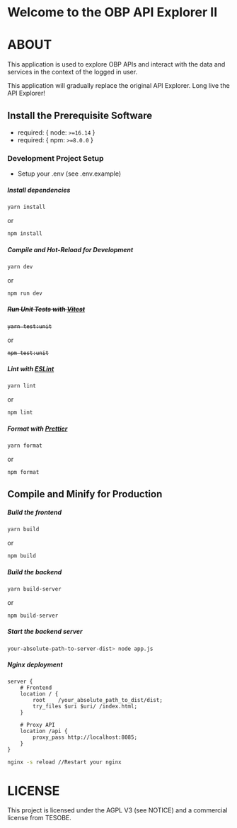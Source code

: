 Welcome to the OBP API Explorer II
=================================

# ABOUT

This application is used to explore OBP APIs and interact with the data and services in the context of the logged in user.

This application will gradually replace the original API Explorer. Long live the API Explorer!



## Install the Prerequisite Software
  * required: { node: `>=16.14` }
  * required: { npm: `>=8.0.0` }

### Development Project Setup

  * Setup your .env (see .env.example)

##### Install dependencies

```sh
yarn install
```
or
```sh
npm install
```

##### Compile and Hot-Reload for Development

```sh
yarn dev
```
or
```sh
npm run dev
```

##### ~~Run Unit Tests with [Vitest](https://vitest.dev/)~~

<strike>

```sh
yarn test:unit
```
</strike>

or
<strike>

```sh
npm test:unit
```
</strike>


##### Lint with [ESLint](https://eslint.org/)

```sh
yarn lint
```
or
```sh
npm lint
```

##### Format with [Prettier](https://prettier.io/)

```sh
yarn format
```
or
```sh
npm format
```

## Compile and Minify for Production

##### Build the frontend

```sh
yarn build
```
or
```sh
npm build
```

##### Build the backend

```sh
yarn build-server
```
or
```sh
npm build-server
```

##### Start the backend server
```sh
your-absolute-path-to-server-dist> node app.js
```

##### Nginx deployment

```config
server {
    # Frontend
    location / {
        root    /your_absolute_path_to_dist/dist;
        try_files $uri $uri/ /index.html;
    }
    
    # Proxy API
    location /api {
        proxy_pass http://localhost:8085;
    }
}
```

```sh
nginx -s reload //Restart your nginx
```


# LICENSE

This project is licensed under the AGPL V3 (see NOTICE) and a commercial license from TESOBE.

